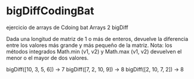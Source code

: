 # bigDiffCodingBat
ejercicio de arrays de Cdoing bat Arrays 2 bigDiff

Dada una longitud de matriz de 1 o más de enteros, devuelve la diferencia entre los valores más grande y más pequeño de la matriz. Nota: los métodos integrados Math.min (v1, v2) y Math.max (v1, v2) devuelven el menor o el mayor de dos valores.


bigDiff([10, 3, 5, 6]) → 7
bigDiff([7, 2, 10, 9]) → 8
bigDiff([2, 10, 7, 2]) → 8
